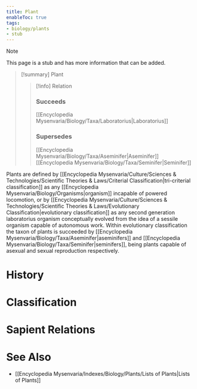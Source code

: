 ```yaml
---
title: Plant
enableToc: true
tags:
- biology/plants
- stub
---
```


> [!note]
> This page is a stub and has more information that can be added.

> [!summary] Plant
> > [!info] Relation
> > ### Succeeds
> > [[Encyclopedia Mysenvaria/Biology/Taxa/Laboratorius|Laboratorius]]
> > ### Supersedes
> > [[Encyclopedia Mysenvaria/Biology/Taxa/Aseminifer|Aseminifer]]
> > [[Encyclopedia Mysenvaria/Biology/Taxa/Seminifer|Seminifer]]

Plants are defined by [[Encyclopedia Mysenvaria/Culture/Sciences & Technologies/Scientific Theories & Laws/Criterial Classification|tri-criterial classification]] as any [[Encyclopedia Mysenvaria/Biology/Organisms|organism]] incapable of powered locomotion, or by [[Encyclopedia Mysenvaria/Culture/Sciences & Technologies/Scientific Theories & Laws/Evolutionary Classification|evolutionary classification]] as any second generation laboratorius organism conceptually evolved from the idea of a sessile organism capable of autonomous work. Within evolutionary classification the taxon of plants is succeeded by [[Encyclopedia Mysenvaria/Biology/Taxa/Aseminifer|aseminifers]] and [[Encyclopedia Mysenvaria/Biology/Taxa/Seminifer|seminifers]], being plants capable of asexual and sexual reproduction respectively.
# History

# Classification

# Sapient Relations

# See Also
- [[Encyclopedia Mysenvaria/Indexes/Biology/Plants/Lists of Plants|Lists of Plants]]